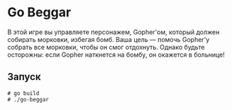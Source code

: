 # Go Beggar

В этой игре вы управляете персонажем, Gopher'ом, который должен собирать морковки, избегая бомб. 
Ваша цель — помочь Gopher'у собрать все морковки, чтобы он смог отдохнуть. 
Однако будьте осторожны: если Gopher наткнется на бомбу, он окажется в больнице!

## Запуск

```shell
# go build
# ./go-beggar
```

